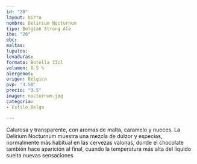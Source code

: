 ```yaml
---
id: "20"
layout: birra
nombre: Delirium Nocturnum
tipo: Belgian Strong Ale
ibu: "26"
ebc: 
maltas: 
lupulos: 
levaduras: 
formato: Botella 33cl
volumen: 8.5 %
alergenos: 
origen: Bélgica
pvp: '3.50'
precio: "3.5"
imagen: nocturnum.jpg
categoria:
- Estilo_Belga

---
```

Calurosa y transparente, con aromas de malta, caramelo y nueces. La Delirium Nocturnum muestra una mezcla de dulzor y especias, normalmente más habitual en las cervezas valonas, donde el chocolate también hace aparición al final, cuando la temperatura más alta del líquido suelta nuevas sensaciones